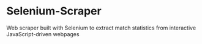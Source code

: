 # Selenium-Scraper
Web scraper built with Selenium to extract match statistics from interactive JavaScript-driven webpages
